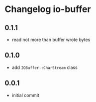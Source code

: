 # Changelog io-buffer

## 0.1.1
  - read not more than buffer wrote bytes

## 0.1.0
  - add `IOBuffer::CharStream` class

## 0.0.1
  - initial commit

